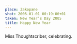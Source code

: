 ```yaml
---
place: Zakopane
shot: 2005-01-01 00:19:06+01
taken: New Year’s Day 2005
title: Happy New Year
---
```


Miss Thoughtscriber, celebrating.
